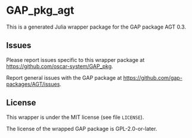 # GAP_pkg_agt

This is a generated Julia wrapper package for the GAP package AGT 0.3.

## Issues

Please report issues specific to this wrapper package at <https://github.com/oscar-system/GAP_pkg>.

Report general issues with the GAP package at <https://github.com/gap-packages/AGT/issues>.

## License

This wrapper is under the MIT license (see file `LICENSE`).

The license of the wrapped GAP package is GPL-2.0-or-later.
